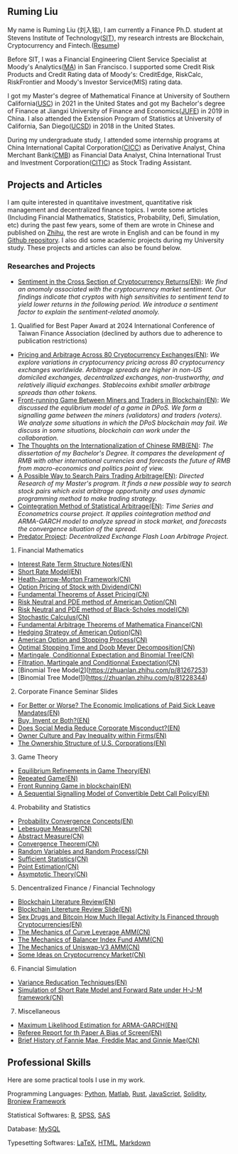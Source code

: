 ## Ruming Liu

My name is Ruming Liu (刘入铭), I am currently a Finance Ph.D. student at Stevens Institute of Technology([SIT](https://www.stevens.edu)), my research intrests are Blockchain, Cryptocurrency and Fintech.([Resume](https://github.com/ronming1303/Ruming-Liu-PDF-Document/blob/main/021924Ruming_Liu_Resume.pdf))

Before SIT, I was a Financial Engineering Client Service Specialist at Moody's Analytics([MA](https://www.moodysanalytics.com)) in San Francisco. I supported some Credit Risk Products and Credit Rating data of Moody's: CreditEdge, RiskCalc, RiskFrontier and Moody's Investor Service(MIS) rating data. 

I got my Master's degree of Mathematical Finance at University of Southern California([USC](https://www.usc.edu)) in 2021 in the United States and got my Bachelor's degree of Finance at Jiangxi University of Finance and Economics([JUFE](http://english.jxufe.edu.cn)) in 2019 in China. I also attended the Extension Program of Statistics at University of California, San Diego([UCSD](https://ucsd.edu)) in 2018 in the United States.

During my undergraduate study, I attended some internship programs at China International Capital Corporation([CICC](https://en.cicc.com)) as Derivative Analyst, China Merchant Bank([CMB](https://english.cmbchina.com)) as Financial Data Analyst, China International Trust and Investment Corporation([CITIC](https://www.citic.com/en/#Businesses)) as Stock Trading Assistant. 
 
## Projects and Articles
I am quite interested in quantitaive investment, quantitative risk management and decentralized finance topics. I wrote some articles (Including Financial Mathematics, Statistics, Probability, Defi, Simulation, etc) during the past few years, some of them are wrote in Chinese and published on [Zhihu](https://www.zhihu.com/people/liu-ru-ming-8/posts), the rest are wrote in English and can be found in my [Github repository](https://github.com/ronming1303/Ruming-Liu-PDF-Document). I also did some academic projects during my University study. These projects and articles can also be found below. 

### Researches and Projects
- [Sentiment in the Cross Section of Cryptocurrency Returns(EN)](https://papers.ssrn.com/sol3/papers.cfm?abstract_id=4941032): _We find an anomoly associated with the cryptocurrency market sentiment. Our findings indicate that cryptos with high sensitivities to sentiment tend to yield lower returns in the following period. We introduce a sentiment factor to explain the sentiment-related anomoly._ 

1. Qualified for Best Paper Award at 2024 International Conference of Taiwan Finance Association \(declined by authors due to adherence to publication restrictions\)

- [Pricing and Arbitrage Across 80 Cryptocurrency Exchanges(EN)](https://papers.ssrn.com/sol3/papers.cfm?abstract_id=4816710#paper-references-widget): _We explore variations in cryptocurrency pricing across 80 cryptocurrency exchanges worldwide. Arbitrage spreads are higher in non-US domiciled exchanges, decentralized exchanges, non-trustworthy, and relatively illiquid exchanges. Stablecoins exhibit smaller arbitrage spreads than other tokens._
- [Front-running Game Between Miners and Traders in Blockchain(EN)](https://github.com/ronming1303/Ruming-Liu-PDF-Document/blob/main/Front_running_Game_in_Blockchain.pdf): _We discussed the equlibrium model of a game in DPoS. We form a signalling game between the miners (validators) and traders (voters). We analyze some situations in which the DPoS blockchain may fail. We discuss in some situations, blockchain can work under the collaboration._
- [The Thoughts on the Internationalization of Chinese RMB(EN)](https://github.com/ronming1303/Ruming-Liu-PDF-Document/blob/main/Toughts%20on%20the%20Internationalization%20of%20Chinese%20RMB%20%7C%20Ruming%20Liu.pdf): 
_The dissertation of my Bachelor's Degree. It compares the development of RMB with other international currencies and forecasts the future of RMB from macro-economics and politics point of view._
- [A Possible Way to Search Pairs Trading Arbitrage(EN)](https://github.com/ronming1303/Ruming-Liu-PDF-Document/blob/main/A%20Possible%20Way%20to%20Search%20Pairs%20Trading%20Arbitrage.pdf):
_Directed Research of my Master's program. It finds a new possible way to search stock pairs which exist arbitrage opportunity and uses dynamic programming method to make trading strategy._
- [Cointegration Method of Statistical Arbitrage(EN)](https://github.com/ronming1303/Ruming-Liu-PDF-Document/blob/main/Cointegration%20Method%20of%20Pairs%20Trading.pdf):
_Time Series and Econometrics course project. It applies cointegration method and ARMA-GARCH model to analyze spread in stock market, and forecasts the convergence situation of the spread._
- [Predator Project](https://github.com/ronming1303/Predator): _Decentralized Exchange Flash Loan Arbitrage Project._

1. Financial Mathematics
- [Interest Rate Term Structure Notes(EN)](https://github.com/ronming1303/Ruming-Liu-PDF-Document/blob/main/interest%20rate%20term-structure.pdf)
- [Short Rate Model(EN)](https://zhuanlan.zhihu.com/p/110055526)
- [Heath-Jarrow-Morton Framework(CN)](https://zhuanlan.zhihu.com/p/112844939)
- [Option Pricing of Stock with Dividend(CN)](https://zhuanlan.zhihu.com/p/107332780)
- [Fundamental Theorems of Asset Pricing(CN)](https://zhuanlan.zhihu.com/p/106374643)
- [Risk Neutral and PDE method of American Option(CN)](https://zhuanlan.zhihu.com/p/105325456)
- [Risk Neutral and PDE method of Black-Scholes model(CN)](https://zhuanlan.zhihu.com/p/96875039)
- [Stochastic Calculus(CN)](https://zhuanlan.zhihu.com/p/96729991)
- [Fundamental Arbitrage Theorems of Mathematica Finance(CN)](https://zhuanlan.zhihu.com/p/86038736)
- [Hedging Strategy of American Option(CN)](https://zhuanlan.zhihu.com/p/85319326)
- [American Option and Stopping Process(CN)](https://zhuanlan.zhihu.com/p/82860673)
- [Optimal Stopping Time and Doob Meyer Decomposition(CN)](https://zhuanlan.zhihu.com/p/84907455)
- [Martingale, Conditionnal Expectation and Binomial Tree(CN)](https://zhuanlan.zhihu.com/p/83833362)
- [Filtration, Martingale and Conditionnal Expectation(CN)](https://zhuanlan.zhihu.com/p/83314877)
- [Binomial Tree Model[2](CN)](https://zhuanlan.zhihu.com/p/81267253)
- [Binomial Tree Model[1](CN)](https://zhuanlan.zhihu.com/p/81228344)

2. Corporate Finance Seminar Slides
- [For Better or Worse? The Economic Implications of Paid Sick Leave Mandates(EN)](https://github.com/ronming1303/Ruming-Liu-PDF-Document/blob/main/Paid_Sick_Leave_Mandates_Review.pdf)
- [Buy, Invent or Both?(EN)](https://github.com/ronming1303/Ruming-Liu-PDF-Document/blob/main/Buy__Invent_or_Both_.pdf)
- [Does Social Media Reduce Corporate Misconduct?(EN)](https://github.com/ronming1303/Ruming-Liu-PDF-Document/blob/main/Does_Social_Media_Reduce_Misconduct_.pdf)
- [Owner Culture and Pay Inequality within Firms(EN)](https://github.com/ronming1303/Ruming-Liu-PDF-Document/blob/main/Owner_Culture_and_Pay_Inequality_within_Firms.pdf)
- [The Ownership Structure of U.S. Corporations(EN)](https://github.com/ronming1303/Ruming-Liu-PDF-Document/blob/main/The_Ownership_Structure_of_U_S__corporations.pdf)

3. Game Theory
- [Equilibrium Refinements in Game Theory(EN)](https://github.com/ronming1303/Ruming-Liu-PDF-Document/blob/main/GameTheoryNote.pdf)
- [Repeated Game(EN)](https://github.com/ronming1303/Ruming-Liu-PDF-Document/blob/main/GameTheoryNote2.pdf)
- [Front Running Game in blockchain(EN)](https://github.com/ronming1303/Ruming-Liu-PDF-Document/blob/main/Front_running_Game_in_Blockchain.pdf)
- [A Sequential Signalling Model of Convertible Debt Call Policy(EN)](https://github.com/ronming1303/Ruming-Liu-PDF-Document/blob/main/A_Sequential_Signaling_Model_of_Convertible_Debt_Call_Policy.pdf)

4. Probability and Statistics
- [Probability Convergence Concepts(EN)](https://zhuanlan.zhihu.com/p/164667409)
- [Lebesugue Measure(CN)](https://zhuanlan.zhihu.com/p/338600430)
- [Abstract Measure(CN)](https://zhuanlan.zhihu.com/p/340521567)
- [Convergence Theorem(CN)](https://zhuanlan.zhihu.com/p/345848527)
- [Random Variables and Random Process(CN)](https://zhuanlan.zhihu.com/p/89399400)
- [Sufficient Statistics(CN)](https://zhuanlan.zhihu.com/p/407004295)
- [Point Estimation(CN)](https://zhuanlan.zhihu.com/p/407004295)
- [Asymptotic Theory(CN)](https://zhuanlan.zhihu.com/p/408169919)

5. Dencentralized Finance / Financial Technology
- [Blockchain Literature Review(EN)](https://github.com/ronming1303/Ruming-Liu-PDF-Document/blob/main/blockchain_review.pdf)
- [Blockchain Litereture Review Slide(EN)](https://github.com/ronming1303/Ruming-Liu-PDF-Document/blob/main/critical_research.pdf)
- [Sex Drugs and Bitcoin How Much Illegal Activity Is Financed through Cryptocurrencies(EN)](https://github.com/ronming1303/Ruming-Liu-PDF-Document/blob/main/Sex__Drugs__and_Bitcoin__How_Much_Illegal_Activity_Is_Financed_through_Cryptocurrencies.pdf)
- [The Mechanics of Curve Leverage AMM(CN)](https://zhuanlan.zhihu.com/p/407655879)
- [The Mechanics of Balancer Index Fund AMM(CN)](https://zhuanlan.zhihu.com/p/165444323)
- [The Mechanics of Uniswap-V3 AMM(CN)](https://zhuanlan.zhihu.com/p/87243177)
- [Some Ideas on Cryptocurrency Market(CN)](https://zhuanlan.zhihu.com/p/383499265)

6. Financial Simulation
- [Variance Reducation Techniques(EN)](https://github.com/ronming1303/Ruming-Liu-PDF-Document/blob/main/Variance_Reduction_Techniques.pdf)
- [Simulation of Short Rate Model and Forward Rate under H-J-M framework(CN)](https://github.com/ronming1303/Ruming-Liu-PDF-Document/blob/main/MonteCarlo1.pdf)


7. Miscellaneous
- [Maximum Likelihood Estimation for ARMA-GARCH(EN)](https://zhuanlan.zhihu.com/p/266329597)
- [Referee Report for th Paper A Bias of Screen(EN)](https://github.com/ronming1303/Ruming-Liu-PDF-Document/blob/main/Referee%20of%20Econ504%20Paper%20Ruming%20Liu_2848262948.pdf)
- [Brief History of Fannie Mae, Freddie Mac and Ginnie Mae(CN)](https://zhuanlan.zhihu.com/p/80399531) 

## Professional Skills
Here are some practical tools I use in my work.

Programming Languages: [Python](https://www.python.org), [Matlab](https://www.mathworks.com/products/matlab.html), [Rust](https://www.rust-lang.org), [JavaScript](), [Solidity](https://docs.soliditylang.org/en/v0.8.11/), [Broniew Framework](https://eth-brownie.readthedocs.io/en/stable/)

Statistical Softwares: [R](https://www.r-project.org), [SPSS](https://www.ibm.com/products/spss-statistics), [SAS](https://www.sas.com/en_us/home.html)

Database: [MySQL](https://www.mysql.com)

Typesetting Softwares: [LaTeX](https://www.latex-project.org), [HTML](https://developer.mozilla.org/en-US/docs/Web/HTML), [Markdown](https://docs.github.com/en/github/writing-on-github/getting-started-with-writing-and-formatting-on-github/basic-writing-and-formatting-syntax)
